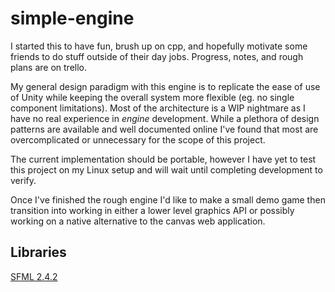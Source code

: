 # simple-engine

I started this to have fun, brush up on cpp, and hopefully motivate some friends to do stuff outside of their day jobs.
Progress, notes, and rough plans are on trello.

My general design paradigm with this engine is to replicate the ease of use of Unity while keeping the overall system more flexible (eg. no single component limitations). Most of the architecture is a WIP nightmare as I have no real experience in _engine_ development. While a plethora of design patterns are available and well documented online I've found that most are overcomplicated or unnecessary for the scope of this project.

The current implementation should be portable, however I have yet to test this project on my Linux setup and will wait until completing development to verify.

Once I've finished the rough engine I'd like to make a small demo game then transition into working in either a lower level graphics API or possibly working on a native alternative to the canvas web application.

## Libraries

[SFML 2.4.2](https://www.sfml-dev.org/)
